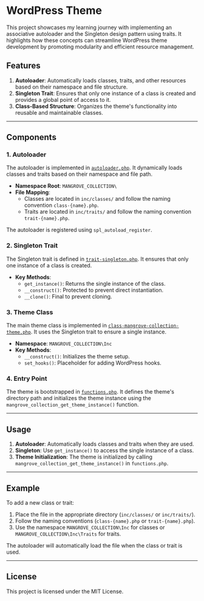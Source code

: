 # WordPress Theme

This project showcases my learning journey with implementing an associative autoloader and the Singleton design pattern using traits. It highlights how these concepts can streamline WordPress theme development by promoting modularity and efficient resource management.

## Features

1. **Autoloader**: Automatically loads classes, traits, and other resources based on their namespace and file structure.
2. **Singleton Trait**: Ensures that only one instance of a class is created and provides a global point of access to it.
3. **Class-Based Structure**: Organizes the theme's functionality into reusable and maintainable classes.

---

## Components

### 1. Autoloader

The autoloader is implemented in [`autoloader.php`](inc/helpers/autoloader.php). It dynamically loads classes and traits based on their namespace and file path.

-    **Namespace Root**: `MANGROVE_COLLECTION\`
-    **File Mapping**:
     -    Classes are located in `inc/classes/` and follow the naming convention `class-{name}.php`.
     -    Traits are located in `inc/traits/` and follow the naming convention `trait-{name}.php`.

The autoloader is registered using `spl_autoload_register`.

### 2. Singleton Trait

The Singleton trait is defined in [`trait-singleton.php`](inc/traits/trait-singleton.php). It ensures that only one instance of a class is created.

-    **Key Methods**:
     -    `get_instance()`: Returns the single instance of the class.
     -    `__construct()`: Protected to prevent direct instantiation.
     -    `__clone()`: Final to prevent cloning.

### 3. Theme Class

The main theme class is implemented in [`class-mangrove-collection-theme.php`](inc/classes/class-mangrove-collection-theme.php). It uses the Singleton trait to ensure a single instance.

-    **Namespace**: `MANGROVE_COLLECTION\Inc`
-    **Key Methods**:
     -    `__construct()`: Initializes the theme setup.
     -    `set_hooks()`: Placeholder for adding WordPress hooks.

### 4. Entry Point

The theme is bootstrapped in [`functions.php`](functions.php). It defines the theme's directory path and initializes the theme instance using the `mangrove_collection_get_theme_instance()` function.

---

## Usage

1. **Autoloader**: Automatically loads classes and traits when they are used.
2. **Singleton**: Use `get_instance()` to access the single instance of a class.
3. **Theme Initialization**: The theme is initialized by calling `mangrove_collection_get_theme_instance()` in `functions.php`.

---

## Example

To add a new class or trait:

1. Place the file in the appropriate directory (`inc/classes/` or `inc/traits/`).
2. Follow the naming conventions (`class-{name}.php` or `trait-{name}.php`).
3. Use the namespace `MANGROVE_COLLECTION\Inc` for classes or `MANGROVE_COLLECTION\Inc\Traits` for traits.

The autoloader will automatically load the file when the class or trait is used.

---

## License

This project is licensed under the MIT License.
